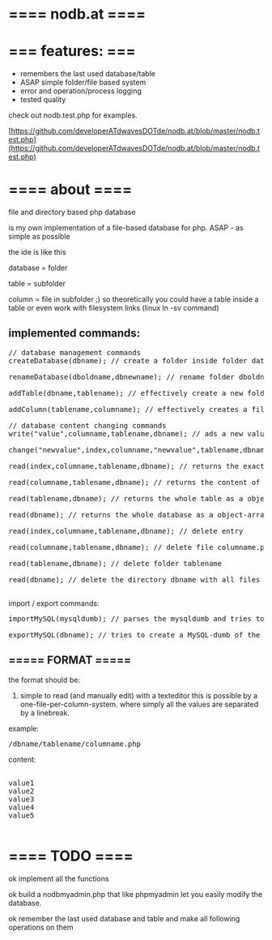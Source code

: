 # ==== nodb.at ====

# === features: ===
+ remembers the last used database/table
+ ASAP simple folder/file based system
+ error and operation/process logging
+ tested quality

check out nodb.test.php for examples.

[https://github.com/developerATdwavesDOTde/nodb.at/blob/master/nodb.test.php](https://github.com/developerATdwavesDOTde/nodb.at/blob/master/nodb.test.php)

# ==== about ====

file and directory based php database

is my own implementation of a file-based database for php. ASAP - as simple as possible

the ide is like this

database = folder

table = subfolder

column = file in subfolder ;)
so theoretically you could have a table inside a table or even work with filesystem links (linux ln -sv command)

## implemented commands:

<pre>
// database management commands
createDatabase(dbname); // create a folder inside folder database that is called dbname

renameDatabase(dboldname,dbnewname); // rename folder dboldname to dbnewname

addTable(dbname,tablename); // effectively create a new folder "tablename" inside the folder "dbname"

addColumn(tablename,columname); // effectively creates a file called "columname" inside tablename

// database content changing commands
write("value",columname,tablename,dbname); // ads a new value at the end of file columname.php

change("newvalue",index,columname,"newvalue",tablename,dbname); // change value at index(linenumber) index to "newvalue" inside columname.php

read(index,columname,tablename,dbname); // returns the exact value

read(columname,tablename,dbname); // returns the content of the whole columname.php-file as array

read(tablename,dbname); // returns the whole table as a object-array

read(dbname); // returns the whole database as a object-array with sub arrays

read(index,columname,tablename,dbname); // delete entry

read(columname,tablename,dbname); // delete file columname.php

read(tablename,dbname); // delete folder tablename

read(dbname); // delete the directory dbname with all files !!! WARNING !!! ;)

</pre>


import / export commands:

<pre>
importMySQL(mysqldumb); // parses the mysqldumb and tries to create a file-based database

exportMySQL(dbname); // tries to create a MySQL-dumb of the file-based-database
</pre>
## ===== FORMAT =====

the format should be:
1. simple to read (and manually edit) with a texteditor
this is possible by a one-file-per-column-system. where simply all the values are separated by a linebreak.

example:

<pre>
/dbname/tablename/columname.php
</pre>

content:

<pre>

value1
value2
value3
value4
value5

</pre>


# ==== TODO ====

ok implement all the functions

ok build a nodbmyadmin.php that like phpmyadmin let you easily modify the database.

ok remember the last used database and table and make all following operations on them

